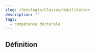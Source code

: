 ```yaml
---
slug: /Ontologie/Classes/Habilitation
description: ""
tags:
  - compétence doctorale
---
```


## Définition